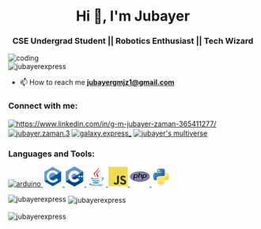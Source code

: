 <h1 align="center">Hi 👋, I'm Jubayer</h1>
<h3 align="center">CSE Undergrad Student || Robotics Enthusiast || Tech Wizard</h3>
<img align="right" alt="coding" width="600" src="https://i.gifer.com/6tXM.gif" >
<p align="left"> <img src="https://komarev.com/ghpvc/?username=jubayerexpress&label=Profile%20views&color=0e75b6&style=flat" alt="jubayerexpress" /> </p>

- 📫 How to reach me **jubayergmjz1@gmail.com**

<h3 align="left">Connect with me:</h3>
<p align="left">
<a href="https://linkedin.com/in/https://www.linkedin.com/in/g-m-jubayer-zaman-365411277/" target="blank"><img align="center" src="https://raw.githubusercontent.com/rahuldkjain/github-profile-readme-generator/master/src/images/icons/Social/linked-in-alt.svg" alt="https://www.linkedin.com/in/g-m-jubayer-zaman-365411277/" height="30" width="40" /></a>
<a href="jubayer.zaman.3" target="blank"><img align="center" src="https://raw.githubusercontent.com/rahuldkjain/github-profile-readme-generator/master/src/images/icons/Social/facebook.svg" alt="jubayer.zaman.3" height="30" width="40" /></a>
<a href="https://instagram.com/galaxy.express_" target="blank"><img align="center" src="https://raw.githubusercontent.com/rahuldkjain/github-profile-readme-generator/master/src/images/icons/Social/instagram.svg" alt="galaxy.express_" height="30" width="40" /></a>
<a href="https://www.youtube.com/c/jubayer's multiverse" target="blank"><img align="center" src="https://raw.githubusercontent.com/rahuldkjain/github-profile-readme-generator/master/src/images/icons/Social/youtube.svg" alt="jubayer's multiverse" height="30" width="40" /></a>
</p>

<h3 align="left">Languages and Tools:</h3>
<p align="left"> <a href="https://www.arduino.cc/" target="_blank" rel="noreferrer"> <img src="https://cdn.worldvectorlogo.com/logos/arduino-1.svg" alt="arduino" width="40" height="40"/> </a> <a href="https://www.cprogramming.com/" target="_blank" rel="noreferrer"> <img src="https://raw.githubusercontent.com/devicons/devicon/master/icons/c/c-original.svg" alt="c" width="40" height="40"/> </a> <a href="https://www.w3schools.com/cpp/" target="_blank" rel="noreferrer"> <img src="https://raw.githubusercontent.com/devicons/devicon/master/icons/cplusplus/cplusplus-original.svg" alt="cplusplus" width="40" height="40"/> </a> <a href="https://www.java.com" target="_blank" rel="noreferrer"> <img src="https://raw.githubusercontent.com/devicons/devicon/master/icons/java/java-original.svg" alt="java" width="40" height="40"/> </a> <a href="https://developer.mozilla.org/en-US/docs/Web/JavaScript" target="_blank" rel="noreferrer"> <img src="https://raw.githubusercontent.com/devicons/devicon/master/icons/javascript/javascript-original.svg" alt="javascript" width="40" height="40"/> </a> <a href="https://www.php.net" target="_blank" rel="noreferrer"> <img src="https://raw.githubusercontent.com/devicons/devicon/master/icons/php/php-original.svg" alt="php" width="40" height="40"/> </a> <a href="https://www.python.org" target="_blank" rel="noreferrer"> <img src="https://raw.githubusercontent.com/devicons/devicon/master/icons/python/python-original.svg" alt="python" width="40" height="40"/> </a> </p>

<p><img align="left" src="https://github-readme-stats.vercel.app/api/top-langs?username=jubayerexpress&show_icons=true&locale=en&layout=compact" alt="jubayerexpress" /></p>

<p>&nbsp;<img align="center" src="https://github-readme-stats.vercel.app/api?username=jubayerexpress&show_icons=true&locale=en" alt="jubayerexpress" /></p>

<p><img align="center" src="https://github-readme-streak-stats.herokuapp.com/?user=jubayerexpress&" alt="jubayerexpress" /></p>
